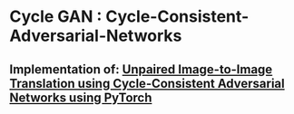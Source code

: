 # Cycle GAN : Cycle-Consistent-Adversarial-Networks
## Implementation of: [Unpaired Image-to-Image Translation using Cycle-Consistent Adversarial Networks using PyTorch](https://arxiv.org/abs/1703.10593)


